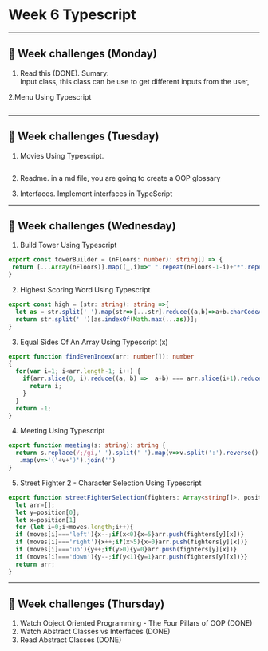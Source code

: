 # Week 6 Typescript 
---
## 📖 Week challenges (Monday)
1. Read this (DONE). Sumary:<br>
Input class, this class can be use to get different inputs from the user,

2.Menu Using Typescript
```typescript

```

---
## 📖 Week challenges (Tuesday)
1. Movies Using Typescript.
```typescript

```
2. Readme. in a md file, you are going to create a OOP glossary

3. Interfaces. Implement interfaces in TypeScript
---
## 📖 Week challenges (Wednesday)
1. Build Tower Using Typescript
```typescript
export const towerBuilder = (nFloors: number): string[] => {
 return [...Array(nFloors)].map((_,i)=>" ".repeat(nFloors-1-i)+"*".repeat(i*2+1)+" ".repeat(nFloors-1-i))
}
```
2. Highest Scoring Word Using Typescript
```typescript
export const high = (str: string): string =>{
  let as = str.split(' ').map(str=>[...str].reduce((a,b)=>a+b.charCodeAt(0)-96,0));
  return str.split(' ')[as.indexOf(Math.max(...as))];
}
```
3. Equal Sides Of An Array Using Typescript (x)
```typescript
export function findEvenIndex(arr: number[]): number
{
  for(var i=1; i<arr.length-1; i++) {
    if(arr.slice(0, i).reduce((a, b) =>  a+b) === arr.slice(i+1).reduce((a, b) =>  a+b)) {
      return i;
    }
  }
  return -1;
}
```
4. Meeting Using Typescript
```typescript
export function meeting(s: string): string {
  return s.replace(/;/gi,' ').split(' ').map(v=>v.split(':').reverse().join(', ').toUpperCase()).sort()
   .map(v=>'('+v+')').join('')
}
```
5. Street Fighter 2 - Character Selection Using Typescript
```typescript
export function streetFighterSelection(fighters: Array<string[]>, position: number[], moves: string[]) {
  let arr=[];
  let y=position[0];
  let x=position[1]
  for (let i=0;i<moves.length;i++){
  if (moves[i]==='left'){x--;if(x<0){x=5}arr.push(fighters[y][x])}
  if (moves[i]==='right'){x++;if(x>5){x=0}arr.push(fighters[y][x])}
  if (moves[i]==='up'){y++;if(y>0){y=0}arr.push(fighters[y][x])}
  if (moves[i]==='down'){y--;if(y<1){y=1}arr.push(fighters[y][x])}} 
  return arr;
}
```
---
## 📖 Week challenges (Thursday)
1. Watch Object Oriented Programming - The Four Pillars of OOP (DONE)
2. Watch Abstract Classes vs Interfaces (DONE)
3. Read Abstract Classes (DONE)
